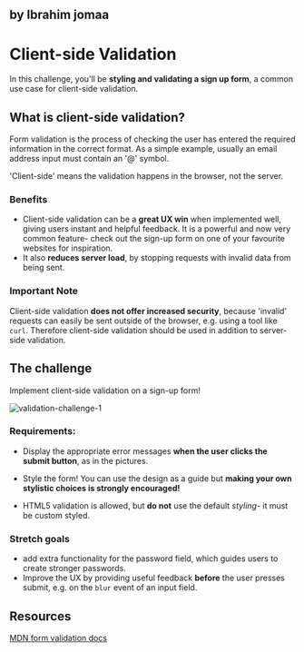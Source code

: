 ## by Ibrahim jomaa
# Client-side Validation

In this challenge, you'll be **styling and validating a sign up form**, a common use case for client-side validation.

## What is client-side validation?

Form validation is the process of checking the user has entered the required information in the correct format. As a simple example, usually an email address input must contain an '@' symbol.

'Client-side' means the validation happens in the browser, not the server.

### Benefits

- Client-side validation can be a **great UX win** when implemented well, giving users instant and helpful feedback. It is a powerful and now very common feature- check out the sign-up form on one of your favourite websites for inspiration.
- It also **reduces server load**, by stopping requests with invalid data from being sent.

### Important Note

Client-side validation **does not offer increased security**, because 'invalid' requests can easily be sent outside of the browser, e.g. using a tool like `curl`. Therefore client-side validation should be used in addition to server-side validation.

## The challenge

Implement client-side validation on a sign-up form!

![validation-challenge-1](https://user-images.githubusercontent.com/2305591/29023296-0c2107a2-7b65-11e7-9577-5eafb9683a4b.png)

### Requirements:

* Display the appropriate error messages **when the user clicks the submit button**, as in the pictures.

* Style the form! You can use the design as a guide but **making your own stylistic choices is strongly encouraged!**

* HTML5 validation is allowed, but **do not** use the default _styling_- it must be custom styled.

### Stretch goals

* add extra functionality for the password field, which guides users to create stronger passwords.
* Improve the UX by providing useful feedback **before** the user presses submit, e.g. on the `blur` event of an input field.

## Resources

[MDN form validation docs](https://developer.mozilla.org/en-US/docs/Learn/HTML/Forms/Form_validation)
